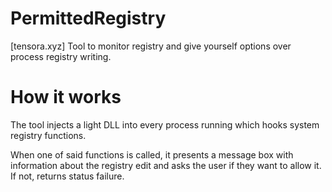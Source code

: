 # PermittedRegistry
[tensora.xyz] Tool to monitor registry and give yourself options over process registry writing. 

# How it works
The tool injects a light DLL into every process running which hooks system registry functions.

When one of said functions is called, it presents a message box with information about the 
registry edit and asks the user if they want to allow it. If not, returns status failure.
